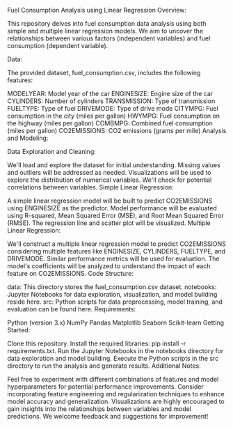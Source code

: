 Fuel Consumption Analysis using Linear Regression
Overview:

This repository delves into fuel consumption data analysis using both simple and multiple linear regression models. We aim to uncover the relationships between various factors (independent variables) and fuel consumption (dependent variable).

Data:

The provided dataset, fuel_consumption.csv, includes the following features:

MODELYEAR: Model year of the car
ENGINESIZE: Engine size of the car
CYLINDERS: Number of cylinders
TRANSMISSION: Type of transmission
FUELTYPE: Type of fuel
DRIVEMODE: Type of drive mode
CITYMPG: Fuel consumption in the city (miles per gallon)
HWYMPG: Fuel consumption on the highway (miles per gallon)
COMBMPG: Combined fuel consumption (miles per gallon)
CO2EMISSIONS: CO2 emissions (grams per mile)
Analysis and Modeling:

Data Exploration and Cleaning:

We'll load and explore the dataset for initial understanding.
Missing values and outliers will be addressed as needed.
Visualizations will be used to explore the distribution of numerical variables.
We'll check for potential correlations between variables.
Simple Linear Regression:

A simple linear regression model will be built to predict CO2EMISSIONS using ENGINESIZE as the predictor.
Model performance will be evaluated using R-squared, Mean Squared Error (MSE), and Root Mean Squared Error (RMSE).
The regression line and scatter plot will be visualized.
Multiple Linear Regression:

We'll construct a multiple linear regression model to predict CO2EMISSIONS considering multiple features like ENGINESIZE, CYLINDERS, FUELTYPE, and DRIVEMODE.
Similar performance metrics will be used for evaluation.
The model's coefficients will be analyzed to understand the impact of each feature on CO2EMISSIONS.
Code Structure:

data: This directory stores the fuel_consumption.csv dataset.
notebooks: Jupyter Notebooks for data exploration, visualization, and model building reside here.
src: Python scripts for data preprocessing, model training, and evaluation can be found here.
Requirements:

Python (version 3.x)
NumPy
Pandas
Matplotlib
Seaborn
Scikit-learn
Getting Started:

Clone this repository.
Install the required libraries: pip install -r requirements.txt.
Run the Jupyter Notebooks in the notebooks directory for data exploration and model building.
Execute the Python scripts in the src directory to run the analysis and generate results.
Additional Notes:

Feel free to experiment with different combinations of features and model hyperparameters for potential performance improvements.
Consider incorporating feature engineering and regularization techniques to enhance model accuracy and generalization.
Visualizations are highly encouraged to gain insights into the relationships between variables and model predictions.
We welcome feedback and suggestions for improvement!
